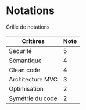 # Notations

Grille de notations

| Critères         | Note |
|------------------|------|
| Sécurité         | 5    |
| Sémantique       | 4    |
| Clean code       | 4    |
| Architecture MVC | 3    |
| Optimisation     | 2    |
| Symétrie du code | 2    |
